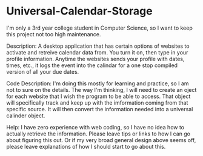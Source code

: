 # Universal-Calendar-Storage

I'm only a 3rd year college student in Computer Science, so I want to keep this project not too high maintenance.

Description: A desktop application that has certain options of websites to activate and retreive calendar data from. You turn it on, then type in your profile information. Anytime the websites sends your profile with dates, times, etc., it logs the event into the calindar for a one stop compiled version of all your due dates.

Code Description: I'm doing this mostly for learning and practice, so I am not to sure on the details. The way I'm thinking, I will need to create an oject for each website that I wish the program to be able to access. That object will specifically track and keep up with the imformation coming from that specific source. It will then convert the information needed into a universal calinder object.

Help: I have zero experience with web coding, so I have no idea how to actually retrieve the information. Please leave tips or links to how I can go about figuring this out. Or if my very broad general design above seems off, please leave explanations of how I should start to go about this.
